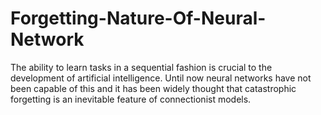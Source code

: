 # Forgetting-Nature-Of-Neural-Network
The ability to learn tasks in a sequential fashion is crucial to the development of artificial intelligence. Until now neural networks have not been capable of this and it has been widely thought that catastrophic forgetting is an inevitable feature of connectionist models.
